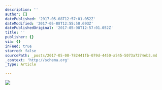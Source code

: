```yaml
---
description: ''
author: []
datePublished: '2017-05-08T12:57:01.052Z'
dateModified: '2017-05-08T12:55:50.693Z'
datePublishedOriginal: '2017-05-08T12:57:01.052Z'
title: ''
publisher: {}
via: {}
inFeed: true
starred: false
sourcePath: _posts/2017-05-08-782441fb-079d-4450-a545-5073a7274eb3.md
_context: 'http://schema.org'
_type: Article

---
```

![](https://the-grid-user-content.s3-us-west-2.amazonaws.com/5d21b198-e719-4517-9782-3368c3f8bd0f.jpg)